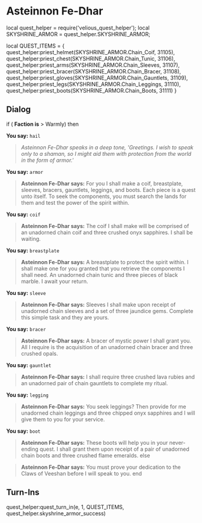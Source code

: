 # Asteinnon Fe-Dhar


local quest_helper = require('velious_quest_helper');
local SKYSHRINE_ARMOR = quest_helper.SKYSHRINE_ARMOR;

local QUEST_ITEMS = {
  quest_helper:priest_helmet(SKYSHRINE_ARMOR.Chain_Coif, 31105), 
  quest_helper:priest_chest(SKYSHRINE_ARMOR.Chain_Tunic, 31106), 
  quest_helper:priest_arms(SKYSHRINE_ARMOR.Chain_Sleeves, 31107), 
  quest_helper:priest_bracer(SKYSHRINE_ARMOR.Chain_Bracer, 31108), 
  quest_helper:priest_gloves(SKYSHRINE_ARMOR.Chain_Gauntlets, 31109), 
  quest_helper:priest_legs(SKYSHRINE_ARMOR.Chain_Leggings, 31110), 
  quest_helper:priest_boots(SKYSHRINE_ARMOR.Chain_Boots, 31111) 
}

## Dialog
  if ( **Faction is** > Warmly) then 

**You say:** `hail`


  >*Asteinnon Fe-Dhar speaks in a deep tone, 'Greetings. I wish to speak only to a shaman, so I might aid them with protection from the world in the form of armor.'*

**You say:** `armor`


>**Asteinnon Fe-Dhar says:** For you I shall make a coif, breastplate, sleeves, bracers, gauntlets, leggings, and boots. Each piece is a quest unto itself. To seek the components, you must search the lands for them and test the power of the spirit within.

**You say:** `coif`


>**Asteinnon Fe-Dhar says:** The coif I shall make will be comprised of an unadorned chain coif and three crushed onyx sapphires. I shall be waiting.

**You say:** `breastplate`


>**Asteinnon Fe-Dhar says:** A breastplate to protect the spirit within. I shall make one for you granted that you retrieve the components I shall need. An unadorned chain tunic and three pieces of black marble. I await your return.

**You say:** `sleeve`


>**Asteinnon Fe-Dhar says:** Sleeves I shall make upon receipt of unadorned chain sleeves and a set of three jaundice gems. Complete this simple task and they are yours.

**You say:** `bracer`


>**Asteinnon Fe-Dhar says:** A bracer of mystic power I shall grant you. All I require is the acquisition of an unadorned chain bracer and three crushed opals.

**You say:** `gauntlet`


>**Asteinnon Fe-Dhar says:** I shall require three crushed lava rubies and an unadorned pair of chain gauntlets to complete my ritual.

**You say:** `legging`


>**Asteinnon Fe-Dhar says:** You seek leggings? Then provide for me unadorned chain leggings and three chipped onyx sapphires and I will give them to you for your service.

**You say:** `boot`


>**Asteinnon Fe-Dhar says:** These boots will help you in your never-ending quest. I shall grant them upon receipt of a pair of unadorned chain boots and three crushed flame emeralds.
  else

>**Asteinnon Fe-Dhar says:** You must prove your dedication to the Claws of Veeshan before I will speak to you.
 end

## Turn-Ins
  quest_helper:quest_turn_in(e, 1, QUEST_ITEMS, quest_helper.skyshrine_armor_success)